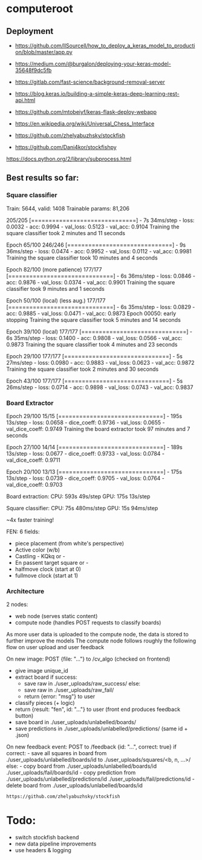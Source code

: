 # computeroot

## Deployment

  - https://github.com/llSourcell/how_to_deploy_a_keras_model_to_production/blob/master/app.py
  - https://medium.com/@burgalon/deploying-your-keras-model-35648f9dc5fb
  - https://gitlab.com/fast-science/background-removal-server
  - https://blog.keras.io/building-a-simple-keras-deep-learning-rest-api.html
  - https://github.com/mtobeiyf/keras-flask-deploy-webapp


- https://en.wikipedia.org/wiki/Universal_Chess_Interface
- https://github.com/zhelyabuzhsky/stockfish
- https://github.com/Dani4kor/stockfishpy


https://docs.python.org/2/library/subprocess.html

## Best results so far:

### Square classifier

Train: 5644, valid: 1408
Trainable params: 81,206


205/205 [==============================] - 7s 34ms/step - loss: 0.0032 - acc: 0.9994 - val_loss: 0.5123 - val_acc: 0.9104
Training the square classifier took 2 minutes and 11 seconds

Epoch 65/100
246/246 [==============================] - 9s 36ms/step - loss: 0.0474 - acc: 0.9952 - val_loss: 0.0112 - val_acc: 0.9981
Training the square classifier took 10 minutes and 4 seconds

Epoch 82/100 (more patience)
177/177 [==============================] - 6s 36ms/step - loss: 0.0846 - acc: 0.9876 - val_loss: 0.0374 - val_acc: 0.9901
Training the square classifier took 9 minutes and 1 seconds

Epoch 50/100 (local) (less aug.)
177/177 [==============================] - 6s 35ms/step - loss: 0.0829 - acc: 0.9885 - val_loss: 0.0471 - val_acc: 0.9873
Epoch 00050: early stopping
Training the square classifier took 5 minutes and 14 seconds

Epoch 39/100 (local)
177/177 [==============================] - 6s 35ms/step - loss: 0.1400 - acc: 0.9808 - val_loss: 0.0566 - val_acc: 0.9873
Training the square classifier took 4 minutes and 23 seconds

Epoch 29/100
177/177 [==============================] - 5s 27ms/step - loss: 0.0980 - acc: 0.9883 - val_loss: 0.0623 - val_acc: 0.9872
Training the square classifier took 2 minutes and 30 seconds

Epoch 43/100
177/177 [==============================] - 5s 26ms/step - loss: 0.0714 - acc: 0.9898 - val_loss: 0.0743 - val_acc: 0.9837

### Board Extractor

Epoch 29/100
15/15 [==============================] - 195s 13s/step - loss: 0.0658 - dice_coeff: 0.9736 - val_loss: 0.0655 - val_dice_coeff: 0.9749
Training the board extractor took 97 minutes and 7 seconds

Epoch 27/100
14/14 [==============================] - 189s 13s/step - loss: 0.0677 - dice_coeff: 0.9733 - val_loss: 0.0784 - val_dice_coeff: 0.9711

Epoch 20/100
13/13 [==============================] - 175s 13s/step - loss: 0.0739 - dice_coeff: 0.9705 - val_loss: 0.0764 - val_dice_coeff: 0.9703


Board extraction:
  CPU: 593s 49s/step
  GPU: 175s 13s/step

Square classifier: 
  CPU: 75s 480ms/step
  GPU: 15s 94ms/step

~4x faster training!

FEN: 6 fields:
- piece placement (from white's perspective)
- Active color (w/b)
- Castling - KQkq or -
- En passent target square or -
- halfmove clock (start at 0)
- fullmove clock (start at 1)


### Architecture 

2 nodes: 
  - web node (serves static content)
  - compute node (handles POST requests to classify boards)

As more user data is uploaded to the compute node, the data is stored to further improve the models
The compute node follows roughly the following flow on user upload and user feedback

On new image: POST {file: "..."} to /cv_algo (checked on frontend)
  - give image unique_id
  - extract board
  if success:
    - save raw in ./user_uploads/raw_success/
  else:
    - save raw in ./user_uploads/raw_fail/
    - return {error: "msg"} to user
  - classify pieces (+ logic)
  - return {result: "fen", id: "..."} to user (front end produces feedback button)
  - save board in ./user_uploads/unlabelled/boards/
  - save predictions in ./user_uploads/unlabelled/predictions/ (same id + .json)

On new feedback event: POST to /feedback {id: "...", correct: true}
  if correct:
    - save all squares in board from ./user_uploads/unlabelled/boards/id to ./user_uploads/squares/<b, n, ...>/
  else: 
    - copy board from ./user_uploads/unlabelled/boards/id ./user_uploads/fail/boards/id
    - copy prediction from ./user_uploads/unlabelled/predictions/id ./user_uploads/fail/predictions/id
    - delete board from ./user_uploads/unlabelled/boards/id


    https://github.com/zhelyabuzhsky/stockfish

  # Todo: 
   - switch stockfish backend
   - new data pipeline improvements
   - use headers & logging
